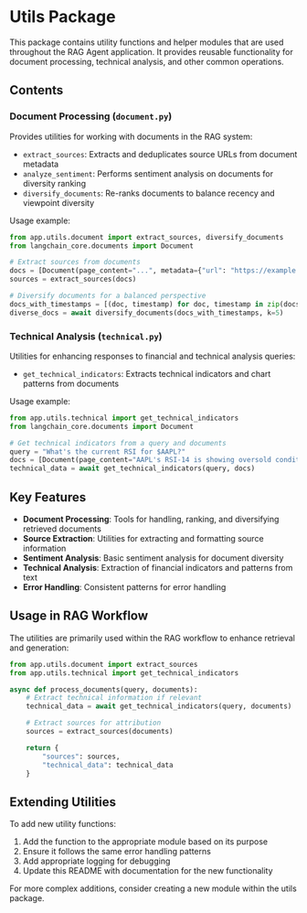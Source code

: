# Utils Package

This package contains utility functions and helper modules that are used throughout the RAG Agent application. It provides reusable functionality for document processing, technical analysis, and other common operations.

## Contents

### Document Processing (`document.py`)

Provides utilities for working with documents in the RAG system:

- `extract_sources`: Extracts and deduplicates source URLs from document metadata
- `analyze_sentiment`: Performs sentiment analysis on documents for diversity ranking
- `diversify_documents`: Re-ranks documents to balance recency and viewpoint diversity

Usage example:

```python
from app.utils.document import extract_sources, diversify_documents
from langchain_core.documents import Document

# Extract sources from documents
docs = [Document(page_content="...", metadata={"url": "https://example.com"})]
sources = extract_sources(docs)

# Diversify documents for a balanced perspective
docs_with_timestamps = [(doc, timestamp) for doc, timestamp in zip(docs, [1234567890])]
diverse_docs = await diversify_documents(docs_with_timestamps, k=5)
```

### Technical Analysis (`technical.py`)

Utilities for enhancing responses to financial and technical analysis queries:

- `get_technical_indicators`: Extracts technical indicators and chart patterns from documents

Usage example:

```python
from app.utils.technical import get_technical_indicators
from langchain_core.documents import Document

# Get technical indicators from a query and documents
query = "What's the current RSI for $AAPL?"
docs = [Document(page_content="AAPL's RSI-14 is showing oversold conditions")]
technical_data = await get_technical_indicators(query, docs)
```

## Key Features

- **Document Processing**: Tools for handling, ranking, and diversifying retrieved documents
- **Source Extraction**: Utilities for extracting and formatting source information
- **Sentiment Analysis**: Basic sentiment analysis for document diversity
- **Technical Analysis**: Extraction of financial indicators and patterns from text
- **Error Handling**: Consistent patterns for error handling

## Usage in RAG Workflow

The utilities are primarily used within the RAG workflow to enhance retrieval and generation:

```python
from app.utils.document import extract_sources
from app.utils.technical import get_technical_indicators

async def process_documents(query, documents):
    # Extract technical information if relevant
    technical_data = await get_technical_indicators(query, documents)

    # Extract sources for attribution
    sources = extract_sources(documents)

    return {
        "sources": sources,
        "technical_data": technical_data
    }
```

## Extending Utilities

To add new utility functions:

1. Add the function to the appropriate module based on its purpose
2. Ensure it follows the same error handling patterns
3. Add appropriate logging for debugging
4. Update this README with documentation for the new functionality

For more complex additions, consider creating a new module within the utils package.
